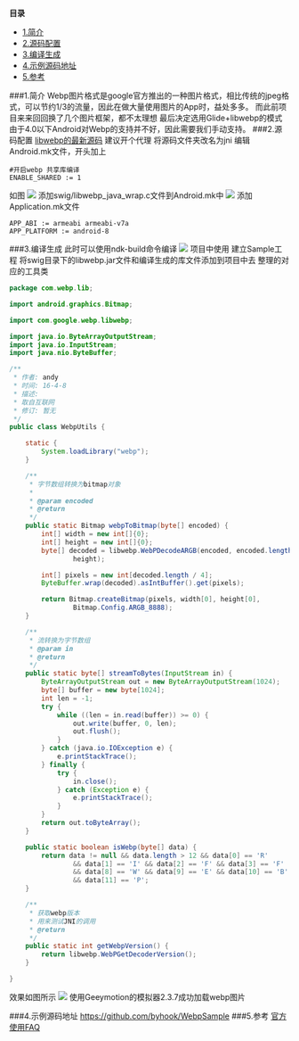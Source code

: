 **目录**
- [1.简介](#简介)
- [2.源码配置](#2源码配置)
- [3.编译生成](#3编译生成)
- [4.示例源码地址](#4示例源码地址)
- [5.参考](#5参考)

###1.简介
Webp图片格式是google官方推出的一种图片格式，相比传统的jpeg格式，可以节约1/3的流量，因此在做大量使用图片的App时，益处多多。
而此前项目来来回回换了几个图片框架，都不太理想
最后决定选用Glide+libwebp的模式
由于4.0以下Android对Webp的支持并不好，因此需要我们手动支持。
###2.源码配置
[libwebp的最新源码](https://storage.googleapis.com/downloads.webmproject.org/releases/webp/index.html)
建议开个代理
将源码文件夹改名为jni
编辑Android.mk文件，开头加上
```
#开启webp 共享库编译
ENABLE_SHARED := 1
```
如图
![](http://upload-images.jianshu.io/upload_images/2006464-cb17f911647bdcc3?imageMogr2/auto-orient/strip%7CimageView2/2/w/1240)
添加swig/libwebp_java_wrap.c文件到Android.mk中
![](http://upload-images.jianshu.io/upload_images/2006464-11abb3e47393e55f?imageMogr2/auto-orient/strip%7CimageView2/2/w/1240)
添加Application.mk文件
```
APP_ABI := armeabi armeabi-v7a
APP_PLATFORM := android-8
```
###3.编译生成
此时可以使用ndk-build命令编译
![](http://upload-images.jianshu.io/upload_images/2006464-fb0cd6f3684df7fe?imageMogr2/auto-orient/strip%7CimageView2/2/w/1240)
项目中使用
建立Sample工程
将swig目录下的libwebp.jar文件和编译生成的库文件添加到项目中去
整理的对应的工具类

```java
package com.webp.lib;

import android.graphics.Bitmap;

import com.google.webp.libwebp;

import java.io.ByteArrayOutputStream;
import java.io.InputStream;
import java.nio.ByteBuffer;

/**
 * 作者: andy
 * 时间: 16-4-8
 * 描述:
 * 取自互联网
 * 修订: 暂无
 */
public class WebpUtils {

    static {
        System.loadLibrary("webp");
    }

    /**
     * 字节数组转换为bitmap对象
     *
     * @param encoded
     * @return
     */
    public static Bitmap webpToBitmap(byte[] encoded) {
        int[] width = new int[]{0};
        int[] height = new int[]{0};
        byte[] decoded = libwebp.WebPDecodeARGB(encoded, encoded.length, width,
                height);

        int[] pixels = new int[decoded.length / 4];
        ByteBuffer.wrap(decoded).asIntBuffer().get(pixels);

        return Bitmap.createBitmap(pixels, width[0], height[0],
                Bitmap.Config.ARGB_8888);
    }

    /**
     * 流转换为字节数组
     * @param in
     * @return
     */
    public static byte[] streamToBytes(InputStream in) {
        ByteArrayOutputStream out = new ByteArrayOutputStream(1024);
        byte[] buffer = new byte[1024];
        int len = -1;
        try {
            while ((len = in.read(buffer)) >= 0) {
                out.write(buffer, 0, len);
                out.flush();
            }
        } catch (java.io.IOException e) {
            e.printStackTrace();
        } finally {
            try {
                in.close();
            } catch (Exception e) {
                e.printStackTrace();
            }
        }
        return out.toByteArray();
    }

    public static boolean isWebp(byte[] data) {
        return data != null && data.length > 12 && data[0] == 'R'
                && data[1] == 'I' && data[2] == 'F' && data[3] == 'F'
                && data[8] == 'W' && data[9] == 'E' && data[10] == 'B'
                && data[11] == 'P';
    }

    /**
     * 获取webp版本
     * 用来测试JNI的调用
     * @return
     */
    public static int getWebpVersion() {
        return libwebp.WebPGetDecoderVersion();
    }

}

```
效果如图所示
![](http://upload-images.jianshu.io/upload_images/2006464-d92e98f32d7cddbd.png?imageMogr2/auto-orient/strip%7CimageView2/2/w/1240)
使用Geeymotion的模拟器2.3.7成功加载webp图片

###4.示例源码地址
https://github.com/byhook/WebpSample
###5.参考
[官方使用FAQ](https://developers.google.com/speed/webp/faq)
